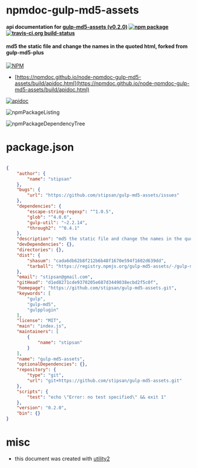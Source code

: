 # npmdoc-gulp-md5-assets

#### api documentation for  [gulp-md5-assets (v0.2.0)](https://github.com/stipsan/gulp-md5-assets.git)  [![npm package](https://img.shields.io/npm/v/npmdoc-gulp-md5-assets.svg?style=flat-square)](https://www.npmjs.org/package/npmdoc-gulp-md5-assets) [![travis-ci.org build-status](https://api.travis-ci.org/npmdoc/node-npmdoc-gulp-md5-assets.svg)](https://travis-ci.org/npmdoc/node-npmdoc-gulp-md5-assets)

#### md5 the static file and change the names in the quoted html, forked from gulp-md5-plus

[![NPM](https://nodei.co/npm/gulp-md5-assets.png?downloads=true&downloadRank=true&stars=true)](https://www.npmjs.com/package/gulp-md5-assets)

- [https://npmdoc.github.io/node-npmdoc-gulp-md5-assets/build/apidoc.html](https://npmdoc.github.io/node-npmdoc-gulp-md5-assets/build/apidoc.html)

[![apidoc](https://npmdoc.github.io/node-npmdoc-gulp-md5-assets/build/screenCapture.buildCi.browser.%252Ftmp%252Fbuild%252Fapidoc.html.png)](https://npmdoc.github.io/node-npmdoc-gulp-md5-assets/build/apidoc.html)

![npmPackageListing](https://npmdoc.github.io/node-npmdoc-gulp-md5-assets/build/screenCapture.npmPackageListing.svg)

![npmPackageDependencyTree](https://npmdoc.github.io/node-npmdoc-gulp-md5-assets/build/screenCapture.npmPackageDependencyTree.svg)



# package.json

```json

{
    "author": {
        "name": "stipsan"
    },
    "bugs": {
        "url": "https://github.com/stipsan/gulp-md5-assets/issues"
    },
    "dependencies": {
        "escape-string-regexp": "^1.0.5",
        "glob": "^4.0.6",
        "gulp-util": "~2.2.14",
        "through2": "^0.4.1"
    },
    "description": "md5 the static file and change the names in the quoted html, forked from gulp-md5-plus ",
    "devDependencies": {},
    "directories": {},
    "dist": {
        "shasum": "cada6db62b8f212b6b48f1670e594f1602d639dd",
        "tarball": "https://registry.npmjs.org/gulp-md5-assets/-/gulp-md5-assets-0.2.0.tgz"
    },
    "email": "stipsan@gmail.com",
    "gitHead": "d1ed8271cde9370205e687d3449038ecbd2f5c0f",
    "homepage": "https://github.com/stipsan/gulp-md5-assets.git",
    "keywords": [
        "gulp",
        "gulp-md5",
        "gulpplugin"
    ],
    "license": "MIT",
    "main": "index.js",
    "maintainers": [
        {
            "name": "stipsan"
        }
    ],
    "name": "gulp-md5-assets",
    "optionalDependencies": {},
    "repository": {
        "type": "git",
        "url": "git+https://github.com/stipsan/gulp-md5-assets.git"
    },
    "scripts": {
        "test": "echo \"Error: no test specified\" && exit 1"
    },
    "version": "0.2.0",
    "bin": {}
}
```



# misc
- this document was created with [utility2](https://github.com/kaizhu256/node-utility2)
